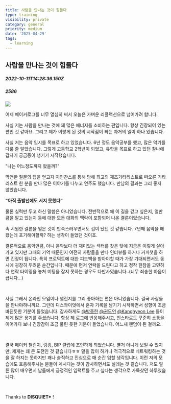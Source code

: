 ```yaml
---
title: 사람을 만나는 것이 힘들다
type: training
visibility: private
category: general
priority: medium
date: '2025-04-29'
tags:
  - learning
---
```

## 사람을 만나는 것이 힘들다
##### 2022-10-11T14:28:36.150Z
##### 2586

<p><img src="https://media.disquiet.io/images/makerlog/cd6d6d9252d4021d36bbf33bcddbacfc4a53d3b4416a47e0cf999550cc7c3157"></p><p>어제 메이커로그를 너무 열심히 써서 오늘은 가벼운 리플랙션으로 넘어가려 합니다.</p><p>사실 저는 사람을 만나는 것에 꽤 많은 에너지를 소비하는 편입니다. 항상 긴장되어 있는 편인 것 같아요. 그리고 제가 이렇게 된 것의 시작점이 되는 과거의 일이 하나 있습니다. </p><p>사실 저는 음악 입시를 목표로 하고 있었습니다. 6년 정도 음악공부를 했고, 많은 악기를 다룰 줄 알았습니다. 그렇게 고등학교 2학년이 되었고, 유학을 목표로 하고 있던 찰나에 갑자기 궁금증이 생기기 시작했습니다.</p><p>"나는 어느정도까지 왔을까?" </p><p>막연한 질문의 답을 얻고자 지인찬스를 통해 당해 최고의 재즈기타리스트로 떠오른 기타리스트 한 분을 만나 많은 이야기를 나누고 연주도 했습니다. 만남의 결과는 그리 좋지 않았습니다. </p><p><strong>"아직 출발선에도 서지 못했다"</strong></p><p>물론 실력만 두고 하신 말씀은 아니었습니다. 전반적으로 왜 이 길을 걷고 싶은지, 얼만큼을 알고 있는지 등에 대한 모든 대화의 맥락이 포함되어 나온 결론이었습니다.</p><p>속 시원한 결론을 얻은 것이 만족스러우면서도 겁이 났던 것 같습니다. 7년째 음악을 해왔는데 포기해야할까? 하는 생각이 들었던 것이죠.</p><p>결론적으로 음악만큼, 아니 음악보다 더 재미있는 섹터를 찾은 탓에 지금은 이렇게 살아가고 있지만 그때의 기억 때문인지 여전히 사람들을 만나 인터뷰를 하거나 커피챗을 하면 긴장이 됩니다. 특히 프로덕트에 대한 피드백을 받아야할 때가 가장 기대되면서도 동시에 굉장히 두려운 순간입니다. 때문에 먼저 연락을 드린다고 하고 정작 한참을 고민하다 연락 타이밍을 놓쳐 미팅을 잡지 못하는 경우도 다반사였습니다..(너무 죄송한 마음이 큽니다...)</p><p><br></p><p>사실 그래서 온라인 모임이나 챌린지를 그리 좋아하는 편은 아니었습니다. 결국 사람들을 만나야하니까요. 그런데 디스콰이엇에서 혼자 기록을 남기기 시작하면서 성향이 조금 바뀐듯한 기분이 들었습니다. 감사하게도 <a href="/@han0park" rel="noopener noreferrer" target="_blank">@박종한</a> <a href="/@kwondoeon" rel="noopener noreferrer" target="_blank">@권도언</a> <a href="/@2_gangdol" rel="noopener noreferrer" target="_blank">@Kanghyeon Lee</a> 들이 제게 많은 용기를 주셨습니다. 항상 제 로그에 반응해주시고, 인스타로도 꾸준히 소통을 이어가다 보니 긴장감이 조금 풀린 듯한 기분이 들었습니다. 어느새 팬덤이 된 걸까요.</p><p><br></p><p>결국 메이커 챌린지, 링킹, BIP 클럽에 조인하게 되었습니다. 별거 아니게 보일 수 있지만, 제게는 꽤 큰 도전인 것 같습니다ㅎㅎ 말을 많이 하거나 적극적으로 네트워킹하는 것을 잘 하지는 못하지만 꽤나 솔직하고 진심으로 매 순간 임할 생각입니다. 이런 저의 모습에도 호응해주시는 분들이 계시다는 것이 감사하면서도 설레는 것 같습니다. 저도 얼른 많이 배우면서 남들에게 긍정적인 임팩트를 주고 싶다는 생각으로 가득찼던 하루였습니다.</p><p><br></p><p>Thanks to <strong>DISQUIET*</strong> !</p>

